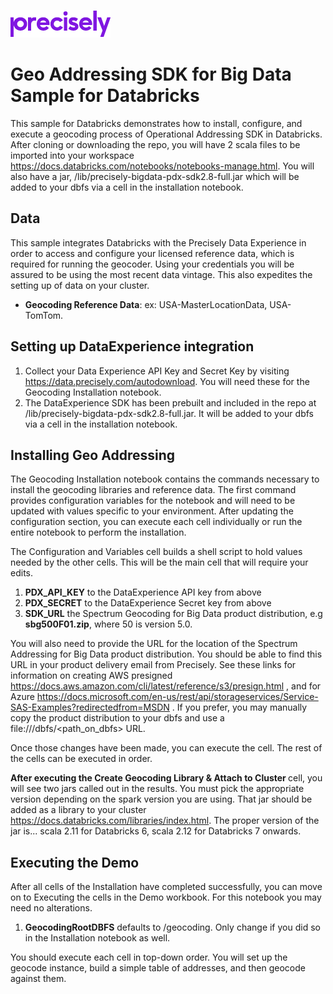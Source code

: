 ![Precisely](../Precisely_Logo.png)

# Geo Addressing SDK for Big Data Sample for Databricks

This sample for Databricks demonstrates how to install, configure, and execute a geocoding process of Operational
Addressing SDK in Databricks.
After cloning or downloading the repo, you will have 2 scala files to be imported into your
workspace https://docs.databricks.com/notebooks/notebooks-manage.html. You will also have a jar,
/lib/precisely-bigdata-pdx-sdk2.8-full.jar which will be added to your dbfs via a cell in the installation notebook.

## Data

This sample integrates Databricks with the Precisely Data Experience in order to access and configure your licensed
reference data, which is required for running the geocoder. Using your credentials you will be assured to be using the
most recent data vintage. This also expedites the setting up of data on your cluster.

* **Geocoding Reference Data**: ex: USA-MasterLocationData, USA-TomTom.

## Setting up DataExperience integration

1) Collect your Data Experience API Key and Secret Key by visiting https://data.precisely.com/autodownload. You will
   need these for the Geocoding Installation notebook.
2) The DataExperience SDK has been prebuilt and included in the repo at /lib/precisely-bigdata-pdx-sdk2.8-full.jar. It
   will be added to your dbfs via a cell in the installation notebook.

## Installing Geo Addressing

The Geocoding Installation notebook contains the commands necessary to install the geocoding libraries and reference
data. The first command provides configuration variables for the notebook and will need to be updated with values
specific to your environment. After updating the configuration section, you can execute each cell individually or run
the entire notebook to perform the installation.

The Configuration and Variables cell builds a shell script to hold values needed by the other cells. This will be the
main cell that will require your edits.
<ol>

  <li><strong>PDX_API_KEY</strong> to the DataExperience API key from above</li>
  <li><strong>PDX_SECRET</strong> to the DataExperience Secret key from above</li>
  <li><strong>SDK_URL</strong> the Spectrum Geocoding for Big Data product distribution, e.g <b>sbg500F01.zip</b>, where 50 is version 5.0.</li>
</ol>

You will also need to provide the URL for the location of the Spectrum Addressing for Big Data product distribution. You
should be able to find this URL in your product delivery email from Precisely. See these links for information on
creating AWS presigned https://docs.aws.amazon.com/cli/latest/reference/s3/presign.html , and for
Azure https://docs.microsoft.com/en-us/rest/api/storageservices/Service-SAS-Examples?redirectedfrom=MSDN . If you
prefer, you may manually copy the product distribution to your dbfs and use a file:///dbfs/<path_on_dbfs> URL.

Once those changes have been made, you can execute the cell.
The rest of the cells can be executed in order.

<strong> After executing the Create Geocoding Library & Attach to Cluster </strong> cell, you will see two jars called out in the results.  You must pick the appropriate version depending on the spark version you are using.  That jar should be added as a library to your cluster https://docs.databricks.com/libraries/index.html.  The proper version of the jar is... scala 2.11 for Databricks 6, scala 2.12 for Databricks 7 onwards.

## Executing the Demo

After all cells of the Installation have completed successfully, you can move on to Executing the cells in the Demo
workbook.
For this notebook you may need no alterations.
<ol>
  <li><strong>GeocodingRootDBFS</strong> defaults to /geocoding.  Only change if you did so in the Installation notebook as well.</li>
</ol>
You should execute each cell in top-down order.  You will set up the geocode instance, build a simple table of addresses, and then geocode against them.
